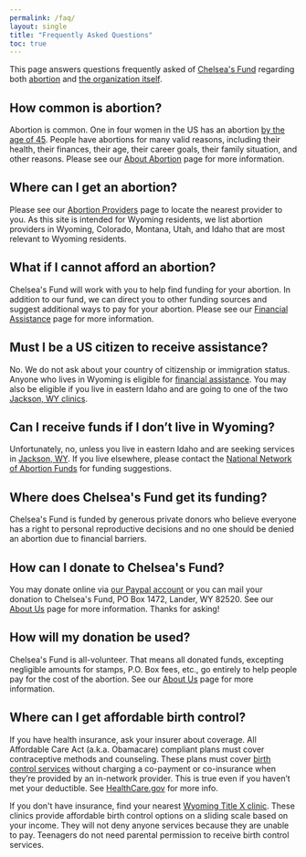 ```yaml
---
permalink: /faq/
layout: single
title: "Frequently Asked Questions"
toc: true
---
```


This page answers questions frequently asked of [Chelsea's Fund](/)
regarding both [abortion](/abortion) and [the organization
itself](/about).

## How common is abortion?

Abortion is common. One in four women in the US has an abortion [by
the age of
45](https://www.guttmacher.org/fact-sheet/induced-abortion-united-states). People
have abortions for many valid reasons, including their health, their
finances, their age, their career goals, their family situation, and
other reasons. Please see our [About Abortion](/abortion) page for
more information.

## Where can I get an abortion?

Please see our [Abortion Providers](/providers) page to locate the
nearest provider to you. As this site is intended for Wyoming
residents, we list abortion providers in Wyoming, Colorado, Montana,
Utah, and Idaho that are most relevant to Wyoming residents.

## What if I cannot afford an abortion?

Chelsea's Fund will work with you to help find funding for your
abortion. In addition to our fund, we can direct you to other
funding sources and suggest additional ways to pay for your
abortion. Please see our [Financial Assistance](/financial) page for
more information.

## Must I be a US citizen to receive assistance?

No. We do not ask about your country of citizenship or immigration status. 
Anyone who lives in Wyoming is eligible for [financial assistance](/financial). 
You may also be eligible if you live in eastern Idaho and are going to one of
the two [Jackson, WY clinics](/providers/#wyoming).

## Can I receive funds if I don’t live in Wyoming?

Unfortunately, no, unless you live in eastern Idaho and are seeking
services in [Jackson, WY](/providers/#wyoming). If you live elsewhere,
please contact the [National Network of Abortion
Funds](https://abortionfunds.org/) for funding suggestions.

## Where does Chelsea's Fund get its funding?

Chelsea's Fund is funded by generous private donors who believe
everyone has a right to personal reproductive decisions and no one
should be denied an abortion due to financial barriers.

## How can I donate to Chelsea's Fund?

You may donate online via [our Paypal account](/about/#donations) or
you can mail your donation to Chelsea's Fund, PO Box 1472,
Lander, WY 82520. See our [About Us](/about/#donations) page for more
information. Thanks for asking!

## How will my donation be used?

Chelsea's Fund is all-volunteer. That means all donated funds,
excepting negligible amounts for stamps, P.O. Box fees, etc., go
entirely to help people pay for the cost of the abortion. See our
[About Us](/about) page for more information.

## Where can I get affordable birth control?

If you have health insurance, ask your insurer about coverage. All
Affordable Care Act (a.k.a. Obamacare) compliant plans must cover
contraceptive methods and counseling. These plans must
cover [birth control
services](https://www.plannedparenthood.org/learn/birth-control)
without charging a co-payment or co-insurance when they’re provided by
an in-network provider. This is true even if you haven’t met your
deductible. See
[HealthCare.gov](https://www.healthcare.gov/coverage/birth-control-benefits/)
for more info.

If you don't have insurance, find your nearest [Wyoming Title X
clinic](http://www.wyhc.org/wyoming-clinics/). These clinics provide
affordable birth control options on a sliding scale based on your
income. They will not deny anyone services because they are unable to
pay. Teenagers do not need parental permission to receive birth control
services.
